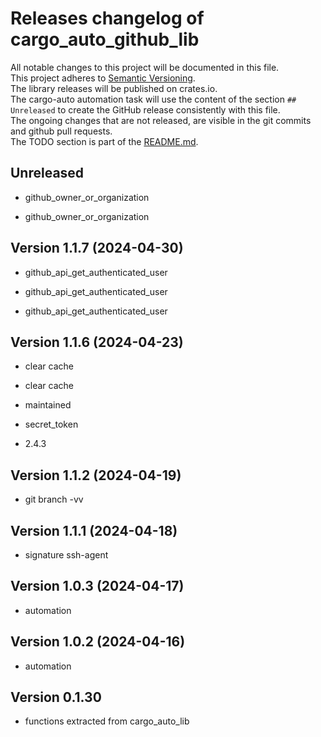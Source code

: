 # Releases changelog of cargo_auto_github_lib

All notable changes to this project will be documented in this file.  
This project adheres to [Semantic Versioning](https://semver.org/spec/v2.0.0.html).  
The library releases will be published on crates.io.  
The cargo-auto automation task will use the content of the section `## Unreleased` to create
the GitHub release consistently with this file.  
The ongoing changes that are not released, are visible in the git commits and github pull requests.  
The TODO section is part of the [README.md](https://github.com/automation-tasks-rs/hello_world).  

## Unreleased

- github_owner_or_organization

- github_owner_or_organization

## Version 1.1.7 (2024-04-30)

- github_api_get_authenticated_user

- github_api_get_authenticated_user

- github_api_get_authenticated_user

## Version 1.1.6 (2024-04-23)

- clear cache

- clear cache

- maintained

- secret_token

- 2.4.3

## Version 1.1.2 (2024-04-19)

- git branch -vv

## Version 1.1.1 (2024-04-18)

- signature ssh-agent

## Version 1.0.3 (2024-04-17)

- automation

## Version 1.0.2 (2024-04-16)

- automation

## Version 0.1.30

- functions extracted from cargo_auto_lib
